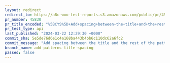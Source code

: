 ```yaml
---
layout: redirect
redirect_to: https://a8c-woo-test-reports.s3.amazonaws.com/public/pr/45830/api/index.html
pr_number: 45830
pr_title_encoded: "%5BCYS%5D+Add+spacing+between+the+title+and+the+rest+of+the+pattern"
pr_test_type: api
last_published: "2024-03-22 12:29:30 +0000"
commit_sha: 5e5de76d6e1c4a168ba443b4bb6c110dc62a6fc2
commit_message: "Add spacing between the title and the rest of the pattern"
branch_name: add-patterns-title-spacing
passed: false
---
```

